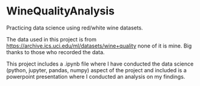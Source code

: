 # WineQualityAnalysis
Practicing data science using red/white wine datasets.

The data used in this project is from https://archive.ics.uci.edu/ml/datasets/wine+quality none of it is mine. Big thanks to those who recorded the data. 

This project includes a .ipynb file where I have conducted the data science (python, jupyter, pandas, numpy) aspect of the project and included is a powerpoint presentation where I conducted an analysis on my findings.
